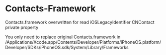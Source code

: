 # Contacts-Framework

Contacts.framework overwritten for read iOSLegacyIdentifier CNContact private property

You only need to replace original Contacts.framework in /Applications/Xcode.app/Contents/Developer/Platforms/iPhoneOS.platform/Developer/SDKs/iPhoneOS.sdk/System/Library/Frameworks
